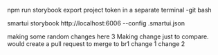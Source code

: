 npm run storybook
export project token in a separate terminal -git bash

smartui storybook http://localhost:6006 --config .smartui.json

making some random changes here
3
Making change just to compare. would create a pull request to merge to br1
change 1
change 2
